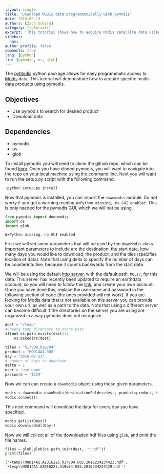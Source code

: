 ```yaml
---
layout: single
title: 'Download MODIS data programmatically with pyModis'
date: 2016-09-13
authors: [Zach Schira]
category: [tutorials]
excerpt: 'This tutorial shows how to acquire Modis satellite data using Python and the pyModis package.'
sidebar:
  nav:
author_profile: false
comments: true
lang: [python]
lib: [pymodis, os, glob]
---
```


The [pyModis](http://webcache.googleusercontent.com/search?q=cache:http://www.pymodis.org/_static/pyModis.pdf#27) python package allows for easy programmatic access to [Modis](https://en.wikipedia.org/wiki/Moderate-resolution_imaging_spectroradiometer) data. This tutorial will demonstrate how to acquire specific modis data products using pymodis.


## Objectives
- Use pymodis to search for desired product
- Download data
 
## Dependencies
- pymodis
- os
- glob

To install pymodis you will need to clone the github repo, which can be found [here](https://github.com/lucadelu/pyModis). Once you have cloned pymodis, you will want to navigate into the repo on your local machine using the command line. Next you will want to run the setup.py script with the following command.


```python
!python setup.py install
```

Now that pymodis is installed, you can import the `downmodis` module. Do not worry if you get a warning reading `WxPython missing, no GUI enabled`. This is only needed for the pymodis GUI, which we will not be using.


```python
from pymodis import downmodis
import os
import glob
```

    WxPython missing, no GUI enabled


First we will set some parameters that will be used by the `downModis` class. Important parameters to include are the destination, the start date, how many days you would like to download, the product, and the tiles (specifies location of data). Note that using delta to specify the number of days can be counterintuitive, because it counts backwards from the start date.
 
We will be using the default [http server](http://e4ftl01.cr.usgs.gov), with the default path, `MOLT/`, for this data. This server has recently been updated to require an earthdata account, so you will need to follow this [link](https://urs.earthdata.nasa.gov/users/new), and create your own account. Once you have done this, replace the username and password in the following section of code (the ones provided will not work). If you are looking for Modis data that is not available on this server you can provide your own url, as well as a path to the data. Note that using a different server can become difficult if the directories on the server you are using are organized in a way pymodis does not recognize.


```python
dest = "/temp"
#Create temp directory to store data
if(not os.path.exists(dest)):
    os.makedirs(dest)

tiles = "h17v04,h18v04"
product = "MOD14A1.005"
day = "2016-07-11"
# number of days to download
delta = 1
user = 'username'
password = '1234'
```

Now we can can create a `downmodis` object using these given parameters.


```python
modis = downmodis.downModis(destinationFolder=dest, product=product, tiles=tiles, delta=delta, user=user, password=password)
modis.connect()
```

This next command will download the data for every day you have specified.


```python
modis.getListDays()
modis.downloadsAllDay()
```

Now we will collect all of the downloaded hdf files using `glob`, and print the file names.


```python
files = glob.glob(os.path.join(dest, '*.hdf'))
print(files)
```

    ['/temp\\MOD14A1.A2016225.h17v04.005.2016234234423.hdf', '/temp\\MOD14A1.A2016225.h18v04.005.2016234234429.hdf']

